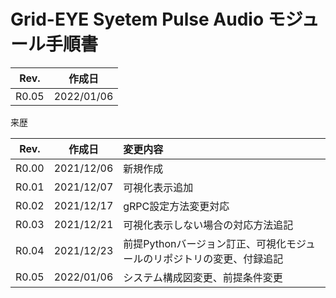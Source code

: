 # Grid-EYE Syetem Pulse Audio モジュール手順書

 

| Rev.  |   作成日   |
| :---: | :--------: |
| R0.05 | 2022/01/06 |



来歴

| Rev.  | 作成日     | 変更内容                                                     |
| :---: | ---------- | :----------------------------------------------------------- |
| R0.00 | 2021/12/06 | 新規作成                                                     |
| R0.01 | 2021/12/07 | 可視化表示追加                                               |
| R0.02 | 2021/12/17 | gRPC設定方法変更対応                                         |
| R0.03 | 2021/12/21 | 可視化表示しない場合の対応方法追記                           |
| R0.04 | 2021/12/23 | 前提Pythonバージョン訂正、可視化モジュールのリポジトリの変更、付録追記 |
| R0.05 | 2022/01/06 | システム構成図変更、前提条件変更                             |



